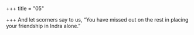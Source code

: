 +++
title = "05"

+++
And let scorners say to us, “You have missed out on the rest
in placing your friendship in Indra alone.”